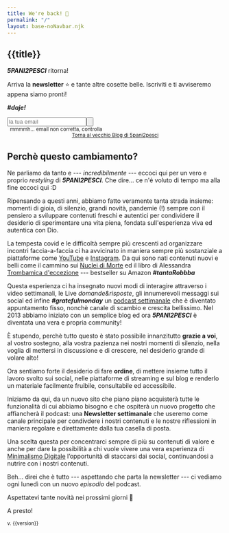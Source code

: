 ```yaml
---
title: We're back! 💪
permalink: "/"
layout: base-noNavbar.njk
---
```

<article>

<h1>{{title}}</h1>

***5PANI2PESCI*** ritorna! 

Arriva la **newsletter** ⭐ e tante altre cosette belle. 
Iscriviti e ti avviseremo appena siamo pronti!

***#daje!***

<div x-data="newsletterSubscription" >
<div x-show="isCompleted" class="success" x-html="finalMessage"x-cloak></div>
<div x-show="!isCompleted">
 <div style="display:flex; flex-direction: row">
  <input x-model="email" @keyup.enter="sendEmail" type="email" name="email" placeholder="la tua email" autocomplete="off" :disabled=isSubmitted />
  <button x-on:click="sendEmail" x-bind:disabled=isSubmitted>
   <span :class=loadingAnimation(isSubmitted) x-text=actionText(isSubmitted)></span></button>


 </div>
 </div>
 <small x-show="!isEmail" style="padding: 0 0.4rem" x-cloak>
 mmmmh... email non corretta, controlla
 </small>
</div>


<center>
<aside>
<small>
<a class="angle" href="https://5p2p.it/archivio">
Torna al vecchio Blog di 5pani2pesci</a></small>
</aside>
</center>


</article>

<article>

## Perchè questo cambiamento?

Ne parliamo da tanto e --- *incredibilmente* --- eccoci qui per un vero e proprio
*restyling* di ***5PANI2PESCI***. Che dire... ce n'é voluto di tempo ma alla
fine eccoci qui :D

Ripensando a questi anni, abbiamo fatto veramente tanta strada insieme: momenti
di gioia, di silenzio, grandi novità, pandemie (!) sempre con il pensiero a
sviluppare contenuti freschi e autentici per condividere il desiderio di
sperimentare una vita piena, fondata sull'esperienza viva ed autentica con Dio.

La tempesta covid e le difficoltà sempre più crescenti ad organizzare incontri
faccia-a-faccia ci ha avvicinato in maniera sempre più sostanziale a
piattaforme come [YouTube]() e [Instagram](). Da qui sono nati contenuti nuovi
e belli come il cammino sui [Nuclei di Morte]() ed il libro di Alessandra [Trombamica d'eccezione]() --- bestseller su Amazon ***#tantaRobbba*** 

Questa esperienza ci ha insegnato nuovi modi di interagire attraverso i video
settimanali, le Live *domande&risposte*, gli innumerevoli messaggi sui social
ed infine ***#gratefulmonday*** un [podcast settimanale]() che è diventato
appuntamento fisso, nonchè  canale di scambio e crescita bellissimo. Nel 2013
abbiamo iniziato con un semplice blog ed ora ***5PANI2PESCI*** è diventata una
vera e propria community!

È stupendo, perchè tutto questo è stato possibile innanzitutto **grazie a voi**, al
vostro sostegno, alla vostra pazienza nei nostri momenti di silenzio, nella
voglia di mettersi in discussione e di crescere, nel desiderio grande di volare
alto!

Ora sentiamo forte il desiderio di fare **ordine**, di mettere insieme tutto il
lavoro svolto sui social, nelle piattaforme di streaming e sul blog e renderlo
un materiale facilmente fruibile, consultabile ed accessibile.

Iniziamo da qui, da un nuovo sito che piano piano acquisterà tutte le
funzionalità di cui abbiamo bisogno e che ospiterà un nuovo progetto che
affiancherà il podcast: una **Newsletter settimanale** che useremo come canale
principale per condivdere i nostri contenuti e le nostre riflessioni in maniera
regolare e direttamente dalla tua casella di posta.

Una scelta questa per concentrarci sempre di più su contenuti di valore e anche
per dare la possibilità a chi vuole vivere una vera esperienza di [Minimalismo
Digitale]() l’opportunità di staccarsi dai social, continuandosi a nutrire con i
nostri contenuti.

Beh... direi che è tutto --- aspettando che parta la newsletter --- ci vediamo
ogni lunedì con un nuovo *episodio* del podcast.

Aspettatevi tante novità nei prossimi giorni 🙌

A presto!

</article>




<script>
function newsletterSubscription (){
    return {
        email: '',
        isEmail: true,
        isSubmitted: false,
        isCompleted: false,
        finalMessage: '??',
        actionText(isLoading){
              return (isLoading ? '' : 'iscriviti');
        },
        loadingAnimation(isLoading){
              return (isLoading ? 'loading dots2' : '');
        },
        testEmail(em){
            var re = /^\S+@\S+\.\S+$/
            return re.test(em)
        },
        async sendEmail(){
            this.isEmail = await this.testEmail(this.email)
            if (this.isEmail) {
                this.isSubmitted = true
                const postResp = await fetch(
                        "/.netlify/functions/supabase-registration",
                        {
                            method: "POST",
                            body: JSON.stringify({
								action: "registration",
                                email:  this.email
                            })
                        }
                )
                .then( resp => resp.json())

                this.isSubmitted = false
                this.isCompleted = true
                this.finalMessage = postResp.message
                console.log(postResp.message)
                console.log(postResp.data)
            }
            else {
                console.log ('ERR> not an email')
            }
        }

    }
}
</script>

<small>v. {{version}}</small>


